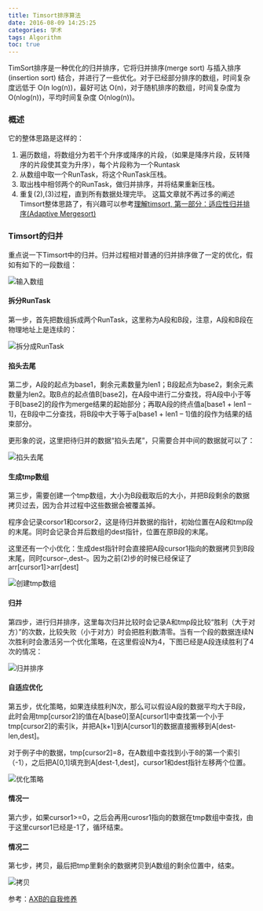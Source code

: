 ```yaml
---
title: Timsort排序算法
date: 2016-08-09 14:25:25
categories: 学术
tags: Algorithm
toc: true
---
```


TimSort排序是一种优化的归并排序，它将归并排序(merge sort) 与插入排序(insertion sort) 结合，并进行了一些优化。对于已经部分排序的数组，时间复杂度远低于 O(n log(n))，最好可达 O(n)，对于随机排序的数组，时间复杂度为 O(nlog(n))，平均时间复杂度 O(nlog(n))。

### 概述

它的整体思路是这样的：

1. 遍历数组，将数组分为若干个升序或降序的片段，（如果是降序片段，反转降序的片段使其变为升序），每个片段称为一个Runtask
2. 从数组中取一个RunTask，将这个RunTask压栈。
3. 取出栈中相邻两个的RunTask，做归并排序，并将结果重新压栈。
4. 重复(2),(3)过程，直到所有数据处理完毕。
这篇文章就不再过多的阐述Timsort整体思路了，有兴趣可以参考[理解timsort, 第一部分：适应性归并排序(Adaptive Mergesort)](http://blog.kongfy.com/2012/10/%E8%AF%91%E7%90%86%E8%A7%A3timsort-%E7%AC%AC%E4%B8%80%E9%83%A8%E5%88%86%EF%BC%9A%E9%80%82%E5%BA%94%E6%80%A7%E5%BD%92%E5%B9%B6%E6%8E%92%E5%BA%8Fadaptive-mergesort/)

### Timsort的归并

重点说一下Timsort中的归并。归并过程相对普通的归并排序做了一定的优化，假如有如下的一段数组：

![输入数组](/images/timsort-001.png "Timsort-001")

#### 拆分RunTask

第一步，首先把数组拆成两个RunTask，这里称为A段和B段，注意，A段和B段在物理地址上是连续的：

![拆分成RunTask](/images/timsort-002.png "Timsort-002")

#### 掐头去尾

第二步，A段的起点为base1，剩余元素数量为len1；B段起点为base2，剩余元素数量为len2。取B点的起点值B[base2]，在A段中进行二分查找，将A段中小于等于B[base2]的段作为merge结果的起始部分；再取A段的终点值a[base1 + len1 – 1]，在B段中二分查找，将B段中大于等于a[base1 + len1 – 1]值的段作为结果的结束部分。

更形象的说，这里把待归并的数据“掐头去尾”，只需要合并中间的数据就可以了：

![掐头去尾](/images/timsort-003.png "Timsort-003")

#### 生成tmp数组

第三步，需要创建一个tmp数组，大小为B段截取后的大小，并把B段剩余的数据拷贝过去，因为合并过程中这些数据会被覆盖掉。

程序会记录corsor1和corsor2，这是待归并数据的指针，初始位置在A段和tmp段的末尾。同时会记录合并后数组的dest指针，位置在原B段的末尾。

这里还有一个小优化：生成dest指针时会直接把A段cursor1指向的数据拷贝到B段末尾，同时cursor–,dest–。因为之前(2)步的时候已经保证了arr[cursor1]>arr[dest]

![创建tmp数组](/images/timsort-004.png "Timsort-004")

#### 归并

第四步，进行归并排序，这里每次归并比较时会记录A和tmp段比较“胜利（大于对方）”的次数，比较失败（小于对方）时会把胜利数清零。当有一个段的数据连续N次胜利时会激活另一个优化策略，在这里假设N为4，下图已经是A段连续胜利了4次的情况：

![归并排序](/images/timsort-005.png "Timsort-005")

#### 自适应优化

第五步，优化策略，如果连续胜利N次，那么可以假设A段的数据平均大于B段，此时会用tmp[cursor2]的值在A[base0]至A[cursor1]中查找第一个小于tmp[cursor2]的索引k，并把A[k+1]到A[cursor1]的数据直接搬移到A[dest-len,dest]。

对于例子中的数据，tmp[cursor2]=8，在A数组中查找到小于8的第一个索引（-1），之后把A[0,1]填充到A[dest-1,dest]，cursor1和dest指针左移两个位置。

![优化策略](/images/timsort-006.png "Timsort-006")

#### 情况一

第六步，如果cursor1>=0，之后会再用curosr1指向的数据在tmp数组中查找，由于这里cursor1已经是-1了，循环结束。

#### 情况二

第七步，拷贝，最后把tmp里剩余的数据拷贝到A数组的剩余位置中，结束。

![拷贝](/images/timsort-007.png "Timsort-007")

参考：[AXB的自我修养](http://blog.2baxb.me/archives/993)
